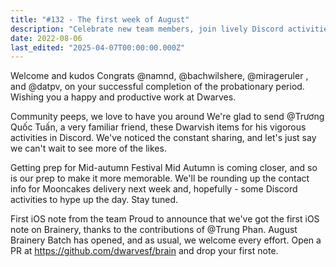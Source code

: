 ```yaml
---
title: "#132 - The first week of August"
description: "Celebrate new team members, join lively Discord activities, get ready for Mid-Autumn Festival with mooncakes, and contribute to Brainery's first iOS note at Dwarves."
date: 2022-08-06
last_edited: "2025-04-07T00:00:00.000Z"
---
```


Welcome and kudos
Congrats @namnd, @bachwilshere, @mirageruler , and @datpv, on your successful completion of the probationary period. Wishing you a happy and productive work at Dwarves.

Community peeps, we love to have you around
We're glad to send @Trương Quốc Tuấn, a very familiar friend, these Dwarvish items for his vigorous activities in Discord. We've noticed the constant sharing, and let's just say we can't wait to see more of the likes.

Getting prep for Mid-autumn Festival
Mid Autumn is coming closer, and so is our prep to make it more memorable. We'll be rounding up the contact info for Mooncakes delivery next week and, hopefully - some Discord activities to hype up the day. Stay tuned.

First iOS note from the team
Proud to announce that we've got the first iOS note on Brainery, thanks to the contributions of @Trung Phan. August Brainery Batch has opened, and as usual, we welcome every effort. Open a PR at <https://github.com/dwarvesf/brain> and drop your first note.

